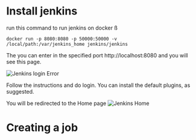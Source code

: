 # Install jenkins

run this command to run jenkins on docker
ß
```
docker run -p 8080:8080 -p 50000:50000 -v /local/path:/var/jenkins_home jenkins/jenkins
```

The you can enter in the specified port http://localhost:8080 and you will see this page.

![Jenkins login Error](./screenshots/jenkins-login-error.png)

Follow the instructions and do login. You can install the default plugins, as suggested.

You will be redirected to the Home page
![Jenkins Home](./screenshots/jenkins-home-page.png)

# Creating a job

